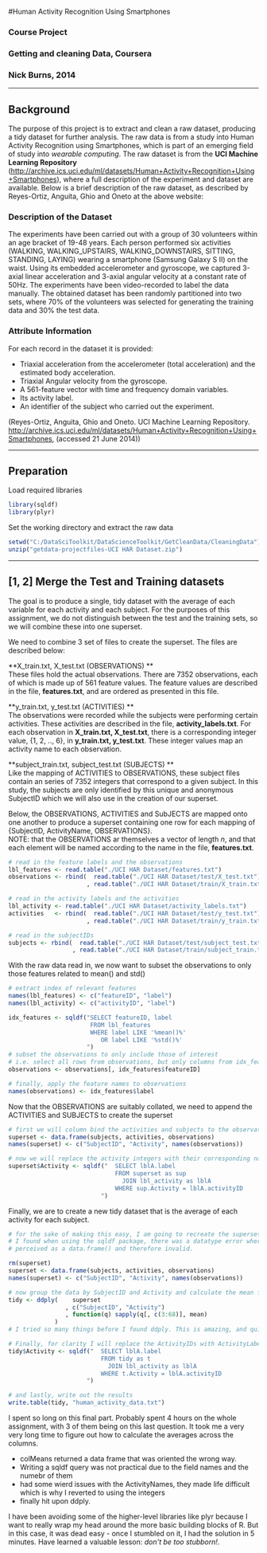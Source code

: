 #Human Activity Recognition Using Smartphones

### Course Project
### Getting and cleaning Data, Coursera
### Nick Burns, 2014

-------------------------------------------------------------------------------

## Background

The purpose of this project is to extract and clean a raw dataset, producing
a tidy dataset for further analysis. The raw data is from a study into Human
Activity Recognition using Smartphones, which is part of an emerging field of
study into *wearable computing*. The raw dataset is from the **UCI Machine 
Learning Repository** (http://archive.ics.uci.edu/ml/datasets/Human+Activity+Recognition+Using+Smartphones),
where a full description of the experiment and dataset are available. Below is a 
brief description of the raw dataset, as described by Reyes-Ortiz, Anguita, Ghio and Oneto
at the above website:

### Description of the Dataset
The experiments have been carried out with a group of 30 volunteers within an age bracket of 19-48 years. Each person performed six activities (WALKING, WALKING_UPSTAIRS, WALKING_DOWNSTAIRS, SITTING, STANDING, LAYING) wearing a smartphone (Samsung Galaxy S II) on the waist. Using its embedded accelerometer and gyroscope, we captured 3-axial linear acceleration and 3-axial angular velocity at a constant rate of 50Hz. The experiments have been video-recorded to label the data manually. The obtained dataset has been randomly partitioned into two sets, where 70% of the volunteers was selected for generating the training data and 30% the test data. 

### Attribute Information
For each record in the dataset it is provided: 
- Triaxial acceleration from the accelerometer (total acceleration) and the estimated body acceleration. 
- Triaxial Angular velocity from the gyroscope. 
- A 561-feature vector with time and frequency domain variables. 
- Its activity label. 
- An identifier of the subject who carried out the experiment.

(Reyes-Ortiz, Anguita, Ghio and Oneto. UCI Machine Learning Repository. http://archive.ics.uci.edu/ml/datasets/Human+Activity+Recognition+Using+Smartphones, (accessed 21 June 2014))

-------------------------------------------------------------------------------

## Preparation

Load required libraries

```r
library(sqldf)
library(plyr)
```

Set the working directory and extract the raw data

```r
setwd("C:/DataSciToolkit/DataScienceToolkit/GetCleanData/CleaningData")
unzip("getdata-projectfiles-UCI HAR Dataset.zip")
```

-------------------------------------------------------------------------------

## [1, 2] Merge the Test and Training datasets

The goal is to produce a single, tidy dataset with the average of each variable for each activity and each subject.
For the purposes of this assignment, we do not distinguish between the test and the training sets, so we will
combine these into one superset.

We need to combine 3 set of files to create the superset. The files are described below:

**X_train.txt, X_test.txt  (OBSERVATIONS) **  
These files hold the actual observations. There are 7352 observations, each of which is made up of 561 feature values.
The feature values are described in the file, **features.txt**, and are ordered as presented in this file.

**y_train.txt, y_test.txt  (ACTIVITIES)  **    
The observations were recorded while the subjects were performing certain activities. These activities are described
in the file, **activity_labels.txt**. For each observation in **X_train.txt, X_test.txt**, there is a corresponding
integer value, {1, 2, .., 6}, in **y_train.txt, y_test.txt**. These integer values map an activity name to each 
observation.

**subject_train.txt, subject_test.txt  (SUBJECTS)  **  
Like the mapping of ACTIVITIES to OBSERVATIONS, these subject files contain an series of 7352 integers that correspond
to a given subject. In this study, the subjects are only identified by this unique and anonymous SubjectID which we will
also use in the creation of our superset.

Below, the OBSERVATIONS, ACTIVITIES and SubJECTS are mapped onto one another to produce a superset containing one row
for each mapping of {SubjectID, ActivityName, OBSERVATIONS}.  
NOTE: that the OBSERVATIONS ar themselves a vector of length *n*, and that each element will be named according to the name
in the file, **features.txt**.  


```r
# read in the feature labels and the observations
lbl_features <- read.table("./UCI HAR Dataset/features.txt")
observations <- rbind(  read.table("./UCI HAR Dataset/test/X_test.txt")
                      , read.table("./UCI HAR Dataset/train/X_train.txt") )

# read in the activity labels and the activities
lbl_activity <- read.table("./UCI HAR Dataset/activity_labels.txt")
activities   <- rbind(  read.table("./UCI HAR Dataset/test/y_test.txt")
                      , read.table("./UCI HAR Dataset/train/y_train.txt") )

# read in the subjectIDs
subjects <- rbind(  read.table("./UCI HAR Dataset/test/subject_test.txt")
                  , read.table("./UCI HAR Dataset/train/subject_train.txt") )
```

With the raw data read in, we now want to subset the observations to only those features related to mean() and std()

```r
# extract index of relevant features
names(lbl_features) <- c("featureID", "label")
names(lbl_activity) <- c("activityID", "label")

idx_features <- sqldf("SELECT featureID, label
                       FROM lbl_features
                       WHERE label LIKE '%mean()%'
                          OR label LIKE '%std()%'
                      ")
# subset the observations to only include those of interest 
# i.e. select all rows from observations, but only columns from idx_features
observations <- observations[, idx_features$featureID]

# finally, apply the feature names to observations
names(observations) <- idx_features$label
```

Now that the OBSERVATIONS are suitably collated, we need to append the ACTIVITIES and SUBJECTS to create the superset


```r
# first we will column bind the activities and subjects to the observations
superset <- data.frame(subjects, activities, observations)
names(superset) <- c("SubjectID", "Activity", names(observations))

# now we will replace the activity integers with their corresponding names
superset$Activity <- sqldf("  SELECT lblA.label
                              FROM superset as sup
                                JOIN lbl_activity as lblA
                              WHERE sup.Activity = lblA.activityID
                          ")
```

Finally, we are to create a new tidy dataset that is the average of each activity for each subject.


```r
# for the sake of making this easy, I am going to recreate the superset, without the ActivityLabel
# I found when using the sqldf package, there was a datatype error where the Activity column was
# perceived as a data.frame() and therefore invalid.

rm(superset)
superset <- data.frame(subjects, activities, observations)
names(superset) <- c("SubjectID", "Activity", names(observations))

# now group the data by SubjectID and Activity and calculate the mean for all observations
tidy <- ddply(    superset
                , c("SubjectID", "Activity")
                , function(q) sapply(q[, c(3:68)], mean)
             )
# I tried so many things before I found ddply. This is amazing, and quick!

# Finally, for clarity I will replace the ActivityIDs with ActivityLabels once more
tidy$Activity <- sqldf("  SELECT lblA.label
                          FROM tidy as t
                            JOIN lbl_activity as lblA
                          WHERE t.Activity = lblA.activityID
                      ")

# and lastly, write out the results
write.table(tidy, "human_activity_data.txt")
```

I spent so long on this final part. Probably spent 4 hours on the whole assignment, with 3 of them being on this last question. It took me a very very long time to figure out how to calculate the averages across the columns. 
- colMeans returned a data frame that was oriented the wrong way. 
- Writing a sqldf query was not practical due to the field names and the numebr of them
- had some wierd issues with the ActivityNames, they made life difficult which is why I reverted to using the integers
- finally hit upon ddply.

I have been avoiding some of the higher-level libraries like plyr because I want to really wrap my head around the more basic building blocks of R. But in this case, it was dead easy - once I stumbled on it, I had the solution in 5 minutes. Have learned a valuable lesson: *don't be too stubborn!*. 
